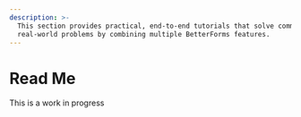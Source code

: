 ```yaml
---
description: >-
  This section provides practical, end-to-end tutorials that solve common,
  real-world problems by combining multiple BetterForms features.
---
```


# Read Me



This is a work in progress
